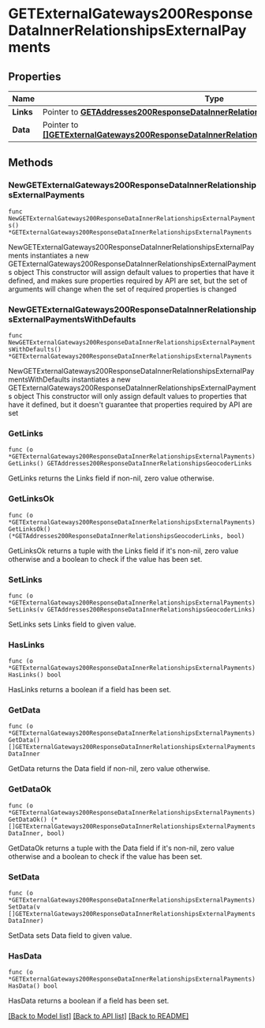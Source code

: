# GETExternalGateways200ResponseDataInnerRelationshipsExternalPayments

## Properties

Name | Type | Description | Notes
------------ | ------------- | ------------- | -------------
**Links** | Pointer to [**GETAddresses200ResponseDataInnerRelationshipsGeocoderLinks**](GETAddresses200ResponseDataInnerRelationshipsGeocoderLinks.md) |  | [optional] 
**Data** | Pointer to [**[]GETExternalGateways200ResponseDataInnerRelationshipsExternalPaymentsDataInner**](GETExternalGateways200ResponseDataInnerRelationshipsExternalPaymentsDataInner.md) |  | [optional] 

## Methods

### NewGETExternalGateways200ResponseDataInnerRelationshipsExternalPayments

`func NewGETExternalGateways200ResponseDataInnerRelationshipsExternalPayments() *GETExternalGateways200ResponseDataInnerRelationshipsExternalPayments`

NewGETExternalGateways200ResponseDataInnerRelationshipsExternalPayments instantiates a new GETExternalGateways200ResponseDataInnerRelationshipsExternalPayments object
This constructor will assign default values to properties that have it defined,
and makes sure properties required by API are set, but the set of arguments
will change when the set of required properties is changed

### NewGETExternalGateways200ResponseDataInnerRelationshipsExternalPaymentsWithDefaults

`func NewGETExternalGateways200ResponseDataInnerRelationshipsExternalPaymentsWithDefaults() *GETExternalGateways200ResponseDataInnerRelationshipsExternalPayments`

NewGETExternalGateways200ResponseDataInnerRelationshipsExternalPaymentsWithDefaults instantiates a new GETExternalGateways200ResponseDataInnerRelationshipsExternalPayments object
This constructor will only assign default values to properties that have it defined,
but it doesn't guarantee that properties required by API are set

### GetLinks

`func (o *GETExternalGateways200ResponseDataInnerRelationshipsExternalPayments) GetLinks() GETAddresses200ResponseDataInnerRelationshipsGeocoderLinks`

GetLinks returns the Links field if non-nil, zero value otherwise.

### GetLinksOk

`func (o *GETExternalGateways200ResponseDataInnerRelationshipsExternalPayments) GetLinksOk() (*GETAddresses200ResponseDataInnerRelationshipsGeocoderLinks, bool)`

GetLinksOk returns a tuple with the Links field if it's non-nil, zero value otherwise
and a boolean to check if the value has been set.

### SetLinks

`func (o *GETExternalGateways200ResponseDataInnerRelationshipsExternalPayments) SetLinks(v GETAddresses200ResponseDataInnerRelationshipsGeocoderLinks)`

SetLinks sets Links field to given value.

### HasLinks

`func (o *GETExternalGateways200ResponseDataInnerRelationshipsExternalPayments) HasLinks() bool`

HasLinks returns a boolean if a field has been set.

### GetData

`func (o *GETExternalGateways200ResponseDataInnerRelationshipsExternalPayments) GetData() []GETExternalGateways200ResponseDataInnerRelationshipsExternalPaymentsDataInner`

GetData returns the Data field if non-nil, zero value otherwise.

### GetDataOk

`func (o *GETExternalGateways200ResponseDataInnerRelationshipsExternalPayments) GetDataOk() (*[]GETExternalGateways200ResponseDataInnerRelationshipsExternalPaymentsDataInner, bool)`

GetDataOk returns a tuple with the Data field if it's non-nil, zero value otherwise
and a boolean to check if the value has been set.

### SetData

`func (o *GETExternalGateways200ResponseDataInnerRelationshipsExternalPayments) SetData(v []GETExternalGateways200ResponseDataInnerRelationshipsExternalPaymentsDataInner)`

SetData sets Data field to given value.

### HasData

`func (o *GETExternalGateways200ResponseDataInnerRelationshipsExternalPayments) HasData() bool`

HasData returns a boolean if a field has been set.


[[Back to Model list]](../README.md#documentation-for-models) [[Back to API list]](../README.md#documentation-for-api-endpoints) [[Back to README]](../README.md)


